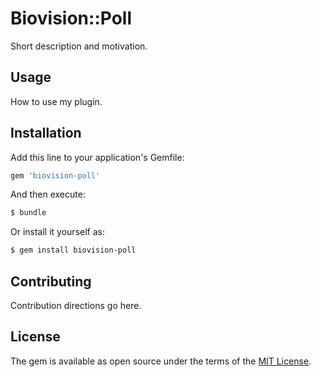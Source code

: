 # Biovision::Poll
Short description and motivation.

## Usage
How to use my plugin.

## Installation
Add this line to your application's Gemfile:

```ruby
gem 'biovision-poll'
```

And then execute:
```bash
$ bundle
```

Or install it yourself as:
```bash
$ gem install biovision-poll
```

## Contributing
Contribution directions go here.

## License
The gem is available as open source under the terms of the [MIT License](http://opensource.org/licenses/MIT).

